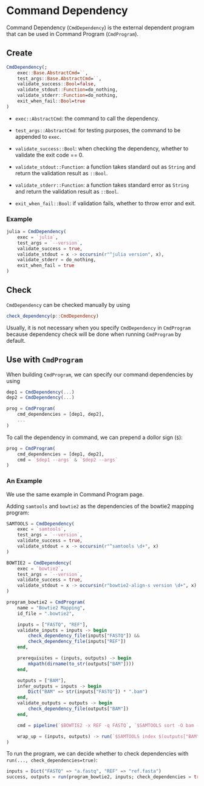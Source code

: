 # Command Dependency

Command Dependency (`CmdDependency`) is the external dependent program that can be used in Command Program (`CmdProgram`).

## Create

```julia
CmdDependency(;
    exec::Base.AbstractCmd=``,
    test_args::Base.AbstractCmd=``,
    validate_success::Bool=false,
    validate_stdout::Function=do_nothing,
    validate_stderr::Function=do_nothing,
    exit_when_fail::Bool=true
)
```

- `exec::AbstractCmd`: the command to call the dependency.

- `test_args::AbstractCmd`: for testing purposes, the command to be appended to `exec`.

- `validate_success::Bool`: when checking the dependency, whether to validate the exit code == 0.

- `validate_stdout::Function`: a function takes standard out as `String` and return the validation result as `::Bool`.

- `validate_stderr::Function`: a function takes standard error as `String` and return the validation result as `::Bool`.

- `exit_when_fail::Bool`: if validation fails, whether to throw error and exit.

### Example

```julia
julia = CmdDependency(
    exec = `julia`,
    test_args = `--version`,
    validate_success = true,
    validate_stdout = x -> occursin(r"^julia version", x),
    validate_stderr = do_nothing,
    exit_when_fail = true
)
```

## Check

`CmdDependency` can be checked manually by using

```julia
check_dependency(p::CmdDependency)
```

Usually, it is not necessary when you specify `CmdDependency` in `CmdProgram` because dependency check will be done when running `CmdProgram` by default.

## Use with `CmdProgram`

When building `CmdProgram`, we can specify our command dependencies by using

```julia
dep1 = CmdDependency(...)
dep2 = CmdDependency(...)

prog = CmdProgram(
	cmd_dependencies = [dep1, dep2],
    ...
)
```

To call the dependency in command, we can prepend a dollor sign (`$`):

```julia
prog = CmdProgram(
	cmd_dependencies = [dep1, dep2],
	cmd = `$dep1 --args` & `$dep2 --args`
)
```

### An Example

We use the same example in Command Program page.

Adding `samtools` and `bowtie2` as the dependencies of the bowtie2 mapping program:

```julia
SAMTOOLS = CmdDependency(
	exec = `samtools`,
	test_args = `--version`,
	validate_success = true,
	validate_stdout = x -> occursin(r"^samtools \d+", x)
)

BOWTIE2 = CmdDependency(
	exec = `bowtie2`,
	test_args = `--version`,
	validate_success = true,
	validate_stdout = x -> occursin(r"bowtie2-align-s version \d+", x)
)

program_bowtie2 = CmdProgram(
	name = "Bowtie2 Mapping",
	id_file = ".bowtie2",

	inputs = ["FASTQ", "REF"],
	validate_inputs = inputs -> begin
		check_dependency_file(inputs["FASTQ"]) &&
		check_dependency_file(inputs["REF"])
	end,

	prerequisites = (inputs, outputs) -> begin
		mkpath(dirname(to_str(outputs["BAM"])))
	end,

	outputs = ["BAM"],
	infer_outputs = inputs -> begin
		Dict("BAM" => str(inputs["FASTQ"]) * ".bam")
	end,
	validate_outputs = outputs -> begin
		check_dependency_file(outputs["BAM"])
	end,

	cmd = pipeline(`$BOWTIE2 -x REF -q FASTQ`, `$SAMTOOLS sort -O bam -o BAM`),

	wrap_up = (inputs, outputs) -> run(`$SAMTOOLS index $(outputs["BAM"])`)
)
```

To run the program, we can decide whether to check dependencies with `run(..., check_dependencies=true)`:

```julia
inputs = Dict("FASTQ" => "a.fastq", "REF" => "ref.fasta")
success, outputs = run(program_bowtie2, inputs; check_dependencies = true)
```
